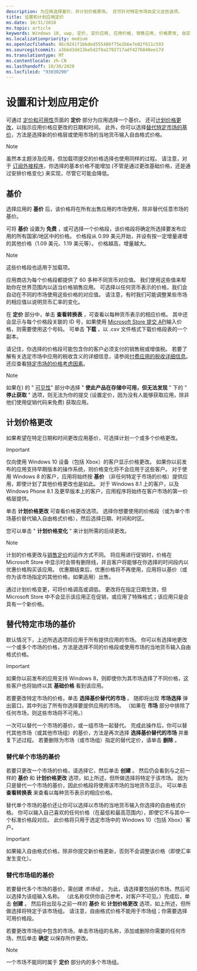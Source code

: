 ```yaml
---
description: 为应用选择基价，并计划价格更改。 还可针对特定市场自定义这些选项。
title: 设置和计划应用定价
ms.date: 10/31/2018
ms.topic: article
keywords: Windows 10, uwp, 定价, 定价应用, 应用价格, 销售应用, 价格更改, 自定义价格, 价格, 单价, 成本, 替代基价, 自由格式价格, 自由格式
ms.localizationpriority: medium
ms.openlocfilehash: 86c9241f1bbded555486f75e2b6e7e02f611c593
ms.sourcegitcommit: a3bbd3dd13be5d2f8a2793717adf4276840ee17d
ms.translationtype: MT
ms.contentlocale: zh-CN
ms.lasthandoff: 10/30/2020
ms.locfileid: "93030290"
---
```

# <a name="set-and-schedule-app-pricing"></a>设置和计划应用定价

可通过 [定价和可用性](set-app-pricing-and-availability.md)页面的 **定价** 部分为应用选择一个基价。 还可[计划价格更改](#schedule-price-changes)，以指示应用价格应更改的日期和时间。 此外，你可以选择[替代特定市场的基价](#override-base-price-for-specific-markets)，方法是选择新的价格层或使用市场的当地货币输入自由格式价格。

> [!NOTE]
> 虽然本主题涉及应用，但加载项提交的价格选择也使用同样的过程。 请注意，对于 [订阅外接程序](../monetize/enable-subscription-add-ons-for-your-app.md)，你选择的基本价格不能增加 (不管是通过更改基础价格，还是通过安排价格变化) 来实现，尽管它可能会降低。

## <a name="base-price"></a>基价

选择应用的 **基价** 后，该价格将在所有出售应用的市场使用，除非替代任意市场的基价。

可将 **基价** 设置为 **免费** ，或可选择一个价格段，该价格段将确定所选择要发布应用的所有国家/地区中的价格。 价格段从 0.99 美元开始，并设有按一定增量递增的其他价格（1.09 美元、1.19 美元等）。 价格越高，增量越大。 

> [!NOTE]
> 这些价格段也适用于加载项。 

应用商店为每个价格段都提供了 60 多种不同货币对应值。 我们使用这些值来帮助你在世界范围内以适当价格销售应用。 可选择以任何货币表示的价格，我们会自动在不同的市场使用这些价格的对应值。 请注意，有时我们可能调整某些市场的相应值以说明货币汇率的变化。

在 **定价** 部分中，单击 **查看转换表** ，可查看以每种货币表示的相应价格。 其中还会显示与每个价格段关联的 ID 号，如果使用 [Microsoft Store 提交 API](../monetize/manage-app-submissions.md#price-tiers)输入价格，则需要使用这个号码。 可单击 **下载** ，以 .csv 文件格式下载价格段表的一个副本。

请记住，你选择的价格段可能包含你的客户必须支付的销售税或增值税。 若要了解有关选定市场中应用的税收含义的详细信息，请参阅[付费应用的税收详细信息](tax-details-for-paid-apps.md)。 还应查看[特定市场的价格考虑因素](define-market-selection.md#price-considerations-for-specific-markets)。

> [!NOTE]
> 如果在) 的 " [可见性](choose-visibility-options.md#discoverability)" 部分中选择 " **使此产品在存储中可用，但无法发现** " 下的 " **停止获取** " 选项，则无法为你的提交 (设置定价，因为没有人能够获取应用，除非他们使用促销代码来免费) 获取应用。

## <a name="schedule-price-changes"></a>计划价格更改

如果希望在特定日期和时间更改应用基价，可选择计划一个或多个价格更改。 

> [!IMPORTANT]
> 仅向使用 Windows 10 设备（包括 Xbox）的客户显示价格更改。 如果你以前发布的应用支持早期版本的操作系统，则价格变化将不会应用于这些客户。 对于使用 Windows 8 的客户，应用将始终按 **基价** （非任何特定于市场的价格）提供应用，即使计划了其他价格更改也是如此。 对于 Windows 8.1 上的客户，以及 Windows Phone 8.1 及更早版本上的客户，应用程序将始终在客户市场的第一价格层提供。

单击 **计划价格更改** 可查看价格更改选项。 选择你想要使用的价格段（或为单个市场基价替代输入自由格式价格），然后选择日期、时间和时区。

您可以单击 " **计划价格变化** " 来计划所需的后续更改。

> [!NOTE]
> 计划的价格更改与[销售定价](put-apps-and-add-ons-on-sale.md)的运作方式不同。 将应用进行促销时，价格在 Microsoft Store 中显示时会带有删除线，并且客户将能够在你选择的时间段内以优惠价格购买该应用。 优惠期结束后，优惠价格将不再使用，应用将以基价（或你为该市场指定的其他价格，如果适用）出售。
>
> 通过计划价格变更，可将价格调高或调低。 更改将在指定日期生效，但 Microsoft Store 中不会显示该应用正在促销，或应用了特殊格式；该应用只是会具有一个新价格。 


## <a name="override-base-price-for-specific-markets"></a>替代特定市场的基价

默认情况下，上述所选选项将应用于所有提供应用的市场。 你可以有选择地更改一个或多个市场的价格，方法是选择不同的价格段或使用市场的当地货币输入自由格式价格。

> [!IMPORTANT]
> 如果你以前发布的应用支持 Windows 8，则即使你为其市场选择了不同价格，这些客户也将始终以其 **基础价格** 看到该应用。

若要更改特定市场的价格，单击 **选择基价替代的市场** 。 随即将出现 **市场选择** 弹出窗口，其中列出了所有你选择要提供应用的市场。 （如果在 **市场** 部分中排除了任何市场，则这些市场将不可用。） 

一次可以替代一个市场的基价，或一组市场一起替代。 完成此操作后，你可以替代其他市场（或其他市场组）的基价，方法是再次选择 **选择基价替代的市场** 并重复下述过程。 若要删除为市场（或市场组）指定的替代定价，请单击 **删除** 。


### <a name="override-the-base-price-for-a-single-market"></a>替代单个市场的基价

若要只更改一个市场的价格，请选择它，然后单击 **创建** 。 然后仍会看到与之前一样的 **基价** 和 **计划价格更改** 选项，如上所述，但所做选择将特定于该市场。 因为只是替代一个市场的基价，因此价格段将使用该市场的当地货币显示。 可以单击 **查看转换表** 来查看以每种货币表示的相应价格。 

替代单个市场的基价还让你可以选择以市场的当地货币输入你选择的自由格式价格。 你可以输入自己喜欢的任何价格（在最低和最高范围内），即使它不与其中一个标准价格段对应。 此价格将只用于选定市场中的 Windows 10（包括 Xbox）客户。 

> [!IMPORTANT]
> 如果输入自由格式价格，除非你提交新价格更新，否则不会调整该价格（即使汇率发生变化）。 

### <a name="override-the-base-price-for-a-market-group"></a>替代市场组的基价

若要替代多个市场的基价，需创建 *市场组* 。 为此，请选择要包括的市场，然后可以选择为该组输入名称。 （此名称仅供你自己参考，对客户不可见。）完成后，单击 **创建** 。 然后将出现与之前一样的 **基价** 和 **计划价格更改** 选项，如上所述，但所做选择将特定于该市场组。 请注意，自由格式价格不能用于市场组；你需要选择可用价格段。

若要更改市场组中包含的市场，单击市场组的名称，添加或删除你需要的任何市场，然后单击 **确定** 以保存所作更改。 

> [!NOTE]
> 一个市场不能同时属于 **定价** 部分内的多个市场组。





